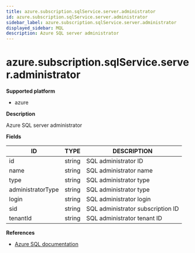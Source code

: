 ```yaml
---
title: azure.subscription.sqlService.server.administrator
id: azure.subscription.sqlService.server.administrator
sidebar_label: azure.subscription.sqlService.server.administrator
displayed_sidebar: MQL
description: Azure SQL server administrator
---
```


# azure.subscription.sqlService.server.administrator

**Supported platform**

- azure

**Description**

Azure SQL server administrator

**Fields**

| ID                | TYPE   | DESCRIPTION                       |
| ----------------- | ------ | --------------------------------- |
| id                | string | SQL administrator ID              |
| name              | string | SQL administrator name            |
| type              | string | SQL administrator type            |
| administratorType | string | SQL administrator type            |
| login             | string | SQL administrator login           |
| sid               | string | SQL administrator subscription ID |
| tenantId          | string | SQL administrator tenant ID       |

**References**

- [Azure SQL documentation](https://learn.microsoft.com/en-us/azure/azure-sql/)
